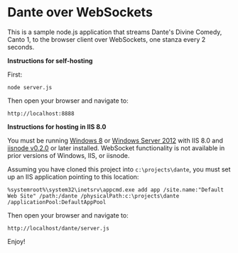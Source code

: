 Dante over WebSockets
===

This is a sample node.js application that streams Dante's Divine Comedy, Canto 1, to the browser client over WebSockets,
one stanza every 2 seconds. 

**Instructions for self-hosting**

First:

```
node server.js
```

Then open your browser and navigate to:

```
http://localhost:8888
```

**Instructions for hosting in IIS 8.0**

You must be running [Windows 8](http://windows.microsoft.com/en-US/windows-8/download) or [Windows Server 2012](http://technet.microsoft.com/en-us/evalcenter/hh670538.aspx) with IIS 8.0 and [iisnode v0.2.0](https://github.com/tjanczuk/iisnode) or later installed. WebSocket functionality is not available in prior versions of Windows, IIS, or iisnode. 

Assuming you have cloned this project into `c:\projects\dante`, you must set up an IIS application pointing to this location:

```
%systemroot%\system32\inetsrv\appcmd.exe add app /site.name:"Default Web Site" /path:/dante /physicalPath:c:\projects\dante /applicationPool:DefaultAppPool
```

Then open your browser and navigate to:

```
http://localhost/dante/server.js
```

Enjoy!